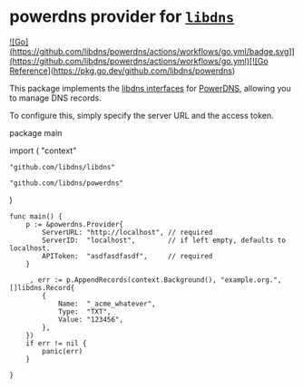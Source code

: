 powerdns provider for [`libdns`](https://github.com/libdns/libdns)
=======================

[![Go](https://github.com/libdns/powerdns/actions/workflows/go.yml/badge.svg]](https://github.com/libdns/powerdns/actions/workflows/go.yml)[![Go Reference](https://pkg.go.dev/badge/test.svg)](https://pkg.go.dev/github.com/libdns/powerdns)

This package implements the [libdns interfaces](https://github.com/libdns/libdns) for 
[PowerDNS](https://powerdns.com/), allowing you to 
manage DNS records.

To configure this, simply specify the server URL and the access token. 


package main

import (
"context"

	"github.com/libdns/libdns"

	"github.com/libdns/powerdns"
)

    func main() {
        p := &powerdns.Provider{
            ServerURL: "http://localhost", // required
            ServerID:  "localhost",        // if left empty, defaults to localhost.
            APIToken:  "asdfasdfasdf",     // required
        }
    
        _, err := p.AppendRecords(context.Background(), "example.org.", []libdns.Record{
            {
                Name:  "_acme_whatever",
                Type:  "TXT",
                Value: "123456",
            },
        })
        if err != nil {
            panic(err)
        }
    
    }

